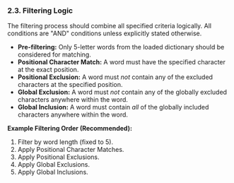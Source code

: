 ### 2.3. Filtering Logic

The filtering process should combine all specified criteria logically. All conditions are "AND" conditions unless explicitly stated otherwise.

* **Pre-filtering:** Only 5-letter words from the loaded dictionary should be considered for matching.
* **Positional Character Match:** A word must have the specified character at the exact position.
* **Positional Exclusion:** A word must *not* contain any of the excluded characters at the specified position.
* **Global Exclusion:** A word must *not* contain any of the globally excluded characters anywhere within the word.
* **Global Inclusion:** A word must contain *all* of the globally included characters anywhere within the word.

**Example Filtering Order (Recommended):**

1.  Filter by word length (fixed to 5).
2.  Apply Positional Character Matches.
3.  Apply Positional Exclusions.
4.  Apply Global Exclusions.
5.  Apply Global Inclusions.
